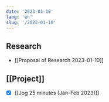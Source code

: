 ```yaml
---
date: '2023-01-10'
lang: 'en'
slug: '/2023-01-10'
---
```


## Research

- [[Proposal of Research 2023-01-10]]

## [[Project]]

- [x] [[Jog 25 minutes (Jan-Feb 2023)]]

